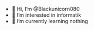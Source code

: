 - 👋 Hi, I’m @Blackunicorn080
- 👀 I’m interested in informatik
- 🌱 I’m currently learning nothing

<!---
Blackunicorn080/Blackunicorn080 is a ✨ special ✨ repository because its `README.md` (this file) appears on your GitHub profile.
You can click the Preview link to take a look at your changes.
--->
